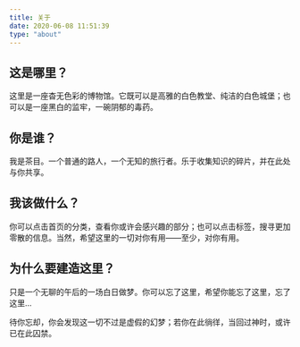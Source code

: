 ```yaml
---
title: 关于
date: 2020-06-08 11:51:39
type: "about"
---
```

## 这是哪里？

这里是一座杳无色彩的博物馆。它既可以是高雅的白色教堂、纯洁的白色城堡；也可以是一座黑白的监牢，一碗阴郁的毒药。

## 你是谁？

我是茶目。一个普通的路人，一个无知的旅行者。乐于收集知识的碎片，并在此处与你共享。

## 我该做什么？

你可以点击首页的分类，查看你或许会感兴趣的部分；也可以点击标签，搜寻更加零散的信息。当然，希望这里的一切对你有用——至少，对你有用。

## 为什么要建造这里？

只是一个无聊的午后的一场白日做梦。你可以忘了这里，希望你能忘了这里，忘了这里...

待你忘却，你会发现这一切不过是虚假的幻梦；若你在此徜徉，当回过神时，或许已在此囚禁。
